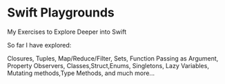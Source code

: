 # Swift Playgrounds
My Exercises to Explore Deeper into Swift

So far I have explored:

Closures, Tuples, Map/Reduce/Filter, Sets, Function Passing as Argument, Property Observers, Classes,Struct,Enums, Singletons, Lazy Variables, Mutating methods,Type Methods, and much more...
